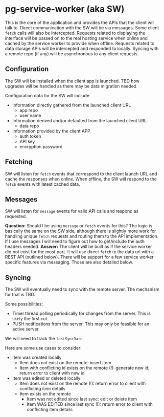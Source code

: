 # pg-service-worker (aka SW)

This is the core of the application and provides the APIs that the client will talk to. Direct communication with the SW will be via messages. Some client `fetch` calls will also be intercepted. Requests related to displaying the interface will be passed on to the real hosting service when online and cached by the service worker to provide when offline. Requests related to data storage APIs will be intercepted and responded to locally. Syncing with a remote repo (if any) will be asynchronous to any client requests. 

## Configuration

The SW will be installed when the client app is launched. TBD how upgrades will be handled as there may be data migration needed.

Configuration data for the SW will include:

- Information directly gathered from the launched client URL
  - app repo
  - user name
- Information derived and/or defaulted from the launched client URL
  - data repo
- Information provided by the client APP
  - auth token
  - API key
  - encryption password

## Fetching

SW will listen for `fetch` events that correspond to the client launch URL and cache the responses when online. When offline, the SW will respond to the `fetch` events with latest cached data.

## Messages

SW will listen for `message` events for valid API calls and respond as requested.

**Question:** Should I be using `message` or `fetch` events for this? The logic is basically the same on the SW side, although there is slightly more work for handling unique `fetch` requests and routing them to the API implementation. If I use messages I will need to figure out how to get/include the auth headers needed.
**Answer:** The client will be built as if the service worker did not exist for the most part. It will use direct `fetch` to the data url with a REST API (outlined below). There will be support for a few service worker specific features via messaging. Those are also detailed below. 

## Syncing

The SW will eventually need to sync with the remote server. The mechanism for that is TBD.

Some possibilities:

- Timer thread polling periodically for changes from the server. This is likely the first cut.
- PUSH notifications from the server. This may only be feasible for an active server.

We will need to track the `lastSyncDate`.

Here are some use cases to consider:

- Item was created locally
  - Item does not exist on the remote: insert item
  - Item with conflicting id exists on the remote (!): generate new id, return error to client with new id
- Item was edited or deleted locally
  - Item does not exist on the remote (!): return error to client with conflicting item details
  - Item exists on the remote
    - Item was not edited since last sync: edit or delete item
    - Item WAS EDITED since last sync (!): return error to client with conflicting item details

